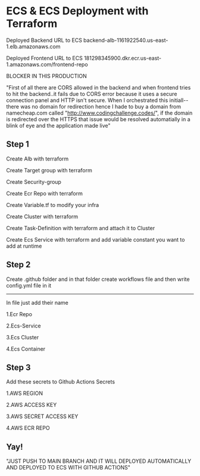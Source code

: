 
# ECS & ECS Deployment with Terraform

Deployed Backend URL to ECS
backend-alb-1161922540.us-east-1.elb.amazonaws.com

Deployed Frontend URL to ECS
181298345900.dkr.ecr.us-east-1.amazonaws.com/frontend-repo


BLOCKER IN THIS PRODUCTION


"First of all there are CORS allowed in the backend and when frontend tries to hit the backend..it fails due to CORS error because it uses a secure connection panel and HTTP isn't secure. When I orchestrated this initiall--there was no domain for redirection hence I hade to buy a domain from namecheap.com called "http://www.codingchallenge.codes/", if the domain is redirected over the HTTPS that issue would be resolved automatially in a blink of eye and the application made live"

## Step 1 
Create Alb with terraform


Create Target group with terraform

Create Security-group

Create Ecr Repo with  terraform

Create Variable.tf to modify your infra

Create Cluster with terraform

Create Task-Definition with terraform and attach it to Cluster

Create Ecs Service with terraform and add variable constant you want to add at runtime



## Step 2
Create .github folder and in that folder create workflows file and then write config.yml file in it

_______________________________________________________________________
In file just add their name

1.Ecr Repo

2.Ecs-Service

3.Ecs Cluster 

4.Ecs Container

## Step 3
Add these secrets to Github Actions Secrets

1.AWS REGION

2.AWS ACCESS KEY

3.AWS SECRET ACCESS KEY

4.AWS ECR REPO

## Yay!

"JUST PUSH TO MAIN BRANCH AND IT WILL DEPLOYED AUTOMATICALLY AND DEPLOYED TO ECS WITH GITHUB ACTIONS"
